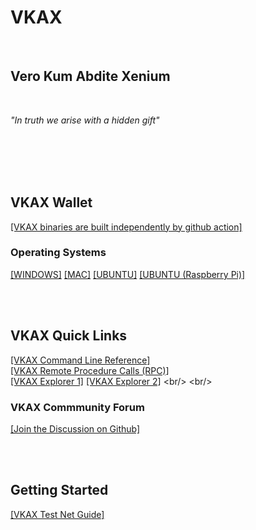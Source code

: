 # **VKAX**
<br/>

## **Vero Kum Abdite Xenium**
<br/>

*"In truth we arise with a hidden gift"*

<br/>
<br/>

<picture>
  <source media="(prefers-color-scheme: dark)" srcset="https://github.com/vkaxcore/VKAX/blob/master/vkax_logo/vkax2b508.png?raw=true">
  <source media="(prefers-color-scheme: light)" srcset="https://github.com/vkaxcore/VKAX/blob/master/vkax_logo/vkax2w508.png?raw=true">
  <img>
</picture>

<br/>
<br/>

<br/>

## VKAX Wallet
[[VKAX binaries are built independently by github action]](https://github.com/vkaxcore/VKAX/releases/tag/v100.10.3)

### Operating Systems
[[WINDOWS]](https://github.com/vkaxcore/VKAX/releases/download/v100.10.3/vkax-win-.zip)
[[MAC]](https://github.com/vkaxcore/VKAX/releases/download/v100.10.3/vkax-macos12-.zip)
[[UBUNTU]](https://github.com/vkaxcore/VKAX/releases/download/v100.10.3/vkax-ubuntu22-.zip)
[[UBUNTU (Raspberry Pi)]](https://github.com/vkaxcore/VKAX/releases/download/v100.10.3/vkax-ubuntu22-arm64-.zip)

<br/>
<br/>

## VKAX Quick Links

[[VKAX Command Line Reference]](https://vkaxcore.github.io/VKAX/doc/vkax-command-line-rpc-api-reference)
<br/>
[[VKAX Remote Procedure Calls (RPC)]](https://vkaxcore.github.io/VKAX/doc/vkax-remote-procedure-calls)
<br/>
[[VKAX Explorer 1]](https://x.butkoin.com/network/vkax)
[[VKAX Explorer 2]]([https://x.butkoin.com/network/vkax](https://insight.vkax.org/insight/))
<br/>
<br/>

### VKAX Commmunity Forum

[[Join the Discussion on Github]](https://github.com/vkaxcore/VKAX/discussions)

<br/>


<br/>


## Getting Started
[[VKAX Test Net Guide]](https://vkaxcore.github.io/VKAX/doc/testnet-participation)

<br/>

